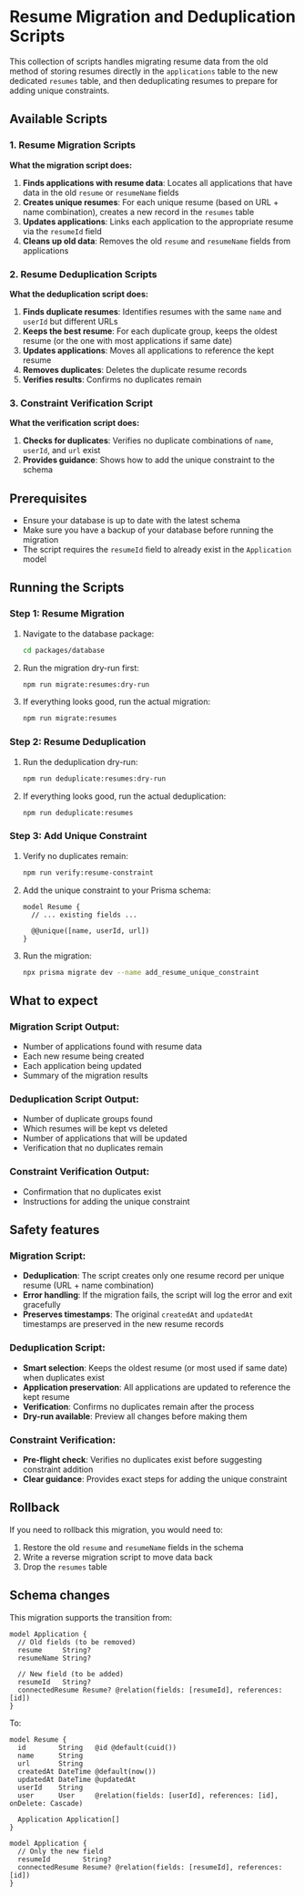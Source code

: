 # Resume Migration and Deduplication Scripts

This collection of scripts handles migrating resume data from the old method of storing resumes directly in the `applications` table to the new dedicated `resumes` table, and then deduplicating resumes to prepare for adding unique constraints.

## Available Scripts

### 1. Resume Migration Scripts

**What the migration script does:**

1. **Finds applications with resume data**: Locates all applications that have data in the old `resume` or `resumeName` fields
2. **Creates unique resumes**: For each unique resume (based on URL + name combination), creates a new record in the `resumes` table
3. **Updates applications**: Links each application to the appropriate resume via the `resumeId` field
4. **Cleans up old data**: Removes the old `resume` and `resumeName` fields from applications

### 2. Resume Deduplication Scripts

**What the deduplication script does:**

1. **Finds duplicate resumes**: Identifies resumes with the same `name` and `userId` but different URLs
2. **Keeps the best resume**: For each duplicate group, keeps the oldest resume (or the one with most applications if same date)
3. **Updates applications**: Moves all applications to reference the kept resume
4. **Removes duplicates**: Deletes the duplicate resume records
5. **Verifies results**: Confirms no duplicates remain

### 3. Constraint Verification Script

**What the verification script does:**

1. **Checks for duplicates**: Verifies no duplicate combinations of `name`, `userId`, and `url` exist
2. **Provides guidance**: Shows how to add the unique constraint to the schema

## Prerequisites

- Ensure your database is up to date with the latest schema
- Make sure you have a backup of your database before running the migration
- The script requires the `resumeId` field to already exist in the `Application` model

## Running the Scripts

### Step 1: Resume Migration

1. Navigate to the database package:

   ```bash
   cd packages/database
   ```

2. Run the migration dry-run first:

   ```bash
   npm run migrate:resumes:dry-run
   ```

3. If everything looks good, run the actual migration:

   ```bash
   npm run migrate:resumes
   ```

### Step 2: Resume Deduplication

1. Run the deduplication dry-run:

   ```bash
   npm run deduplicate:resumes:dry-run
   ```

2. If everything looks good, run the actual deduplication:

   ```bash
   npm run deduplicate:resumes
   ```

### Step 3: Add Unique Constraint

1. Verify no duplicates remain:

   ```bash
   npm run verify:resume-constraint
   ```

2. Add the unique constraint to your Prisma schema:

   ```prisma
   model Resume {
     // ... existing fields ...

     @@unique([name, userId, url])
   }
   ```

3. Run the migration:

   ```bash
   npx prisma migrate dev --name add_resume_unique_constraint
   ```

## What to expect

### Migration Script Output:

- Number of applications found with resume data
- Each new resume being created
- Each application being updated
- Summary of the migration results

### Deduplication Script Output:

- Number of duplicate groups found
- Which resumes will be kept vs deleted
- Number of applications that will be updated
- Verification that no duplicates remain

### Constraint Verification Output:

- Confirmation that no duplicates exist
- Instructions for adding the unique constraint

## Safety features

### Migration Script:

- **Deduplication**: The script creates only one resume record per unique resume (URL + name combination)
- **Error handling**: If the migration fails, the script will log the error and exit gracefully
- **Preserves timestamps**: The original `createdAt` and `updatedAt` timestamps are preserved in the new resume records

### Deduplication Script:

- **Smart selection**: Keeps the oldest resume (or most used if same date) when duplicates exist
- **Application preservation**: All applications are updated to reference the kept resume
- **Verification**: Confirms no duplicates remain after the process
- **Dry-run available**: Preview all changes before making them

### Constraint Verification:

- **Pre-flight check**: Verifies no duplicates exist before suggesting constraint addition
- **Clear guidance**: Provides exact steps for adding the unique constraint

## Rollback

If you need to rollback this migration, you would need to:

1. Restore the old `resume` and `resumeName` fields in the schema
2. Write a reverse migration script to move data back
3. Drop the `resumes` table

## Schema changes

This migration supports the transition from:

```prisma
model Application {
  // Old fields (to be removed)
  resume     String?
  resumeName String?

  // New field (to be added)
  resumeId   String?
  connectedResume Resume? @relation(fields: [resumeId], references: [id])
}
```

To:

```prisma
model Resume {
  id        String   @id @default(cuid())
  name      String
  url       String
  createdAt DateTime @default(now())
  updatedAt DateTime @updatedAt
  userId    String
  user      User     @relation(fields: [userId], references: [id], onDelete: Cascade)

  Application Application[]
}

model Application {
  // Only the new field
  resumeId        String?
  connectedResume Resume? @relation(fields: [resumeId], references: [id])
}
```
